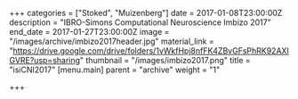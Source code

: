 +++
categories = ["Stoked", "Muizenberg"]
date = 2017-01-08T23:00:00Z
description = "IBRO-Simons Computational Neuroscience Imbizo 2017"
end_date = 2017-01-27T23:00:00Z
image = "/images/archive/imbizo2017header.jpg"
material_link = "https://drive.google.com/drive/folders/1vWkfHpj8nfFK4ZBvGFsPhRK92AXIGVRE?usp=sharing"
thumbnail = "/images/imbizo2017.png"
title = "isiCNI2017"
[menu.main]
parent = "archive"
weight = "1"

+++

<!--more-->